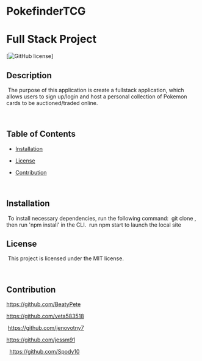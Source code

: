 # PokefinderTCG


# Full Stack Project
[![GitHub license](https://img.shields.io/badge/license-MIT-blue.svg)]


## Description
​
The purpose of this application is create a fullstack application, which allows users to sign up/login and host a personal collection of Pokemon cards to be auctioned/traded online. 

​
## Table of Contents
* [Installation](#installation) 
 
* [License](#license) 
 
* [Contribution](#contribution) 
 
​

## Installation
​
To install necessary dependencies, run the following command:
​
git clone <repo>, then run 'npm install' in the CLI. 
​
run npm start to launch the local site 

## License
​
This project is licensed under the MIT license.

 ​
  
## Contribution

https://github.com/BeatyPete
​
​

https://github.com/veta583518
​

​
https://github.com/jenovotny7
​
​


https://github.com/jessm91

​
​
https://github.com/Spody10
